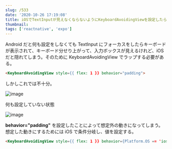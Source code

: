 ```yaml
---
slug: /533
date: '2020-10-26 17:19:08'
title: iOSでTextInputが見えなくならないようにKeyboardAvoidingViewを設定したらanroidでバグる
thumbnail:
tags: ['reactnative', 'expo']
---
```

Android だと何も設定をしなくても TextInput にフォーカスをしたらキーボードが表示されて、キーボード分せり上がって、入力ボックスが見えるけれど、iOS だと隠れてしまう。そのために KeyboardAvoidingView でラップする必要がある。

```html
<KeyboardAvoidingView style={{ flex: 1 }} behavior="padding">
```
しかしこれでは不十分。

![image](/img/blog/contents/2020/10/image-10.png)

何も設定していない状態

![image](/img/blog/contents/2020/10/image-9.png)

**behavior="padding"** を設定したことによって想定外の動きになってしまう。
想定した動きにするためには iOS で条件分岐し、値を設定する。

```html
<KeyboardAvoidingView style={{ flex: 1 }} behavior={Platform.OS == 'ios' ? 'padding' : 'height'}>
```
